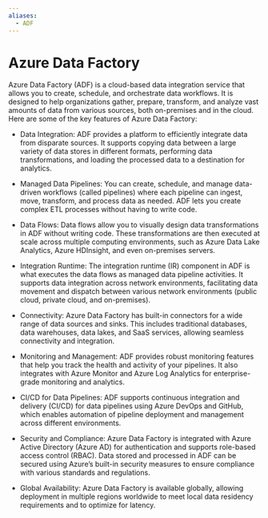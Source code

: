 ```yaml
---
aliases: 
  - ADF
---
```

# Azure Data Factory

Azure Data Factory (ADF) is a cloud-based data integration service that allows you to create, schedule, and orchestrate data workflows. It is designed to help organizations gather, prepare, transform, and analyze vast amounts of data from various sources, both on-premises and in the cloud. Here are some of the key features of Azure Data Factory:​

- Data Integration: ADF provides a platform to efficiently integrate data from disparate sources. It supports copying data between a large variety of data stores in different formats, performing data transformations, and loading the processed data to a destination for analytics.​
    
- Managed Data Pipelines: You can create, schedule, and manage data-driven workflows (called pipelines) where each pipeline can ingest, move, transform, and process data as needed. ADF lets you create complex ETL processes without having to write code.​
    
- Data Flows: Data flows allow you to visually design data transformations in ADF without writing code. These transformations are then executed at scale across multiple computing environments, such as Azure Data Lake Analytics, Azure HDInsight, and even on-premises servers.​
    
- Integration Runtime: The integration runtime (IR) component in ADF is what executes the data flows as managed data pipeline activities. It supports data integration across network environments, facilitating data movement and dispatch between various network environments (public cloud, private cloud, and on-premises).​
    
- Connectivity: Azure Data Factory has built-in connectors for a wide range of data sources and sinks. This includes traditional databases, data warehouses, data lakes, and SaaS services, allowing seamless connectivity and integration.​
    
- Monitoring and Management: ADF provides robust monitoring features that help you track the health and activity of your pipelines. It also integrates with Azure Monitor and Azure Log Analytics for enterprise-grade monitoring and analytics.​
    
- CI/CD for Data Pipelines: ADF supports continuous integration and delivery (CI/CD) for data pipelines using Azure DevOps and GitHub, which enables automation of pipeline deployment and management across different environments.​
    
- Security and Compliance: Azure Data Factory is integrated with Azure Active Directory (Azure AD) for authentication and supports role-based access control (RBAC). Data stored and processed in ADF can be secured using Azure’s built-in security measures to ensure compliance with various standards and regulations.​
    
- Global Availability: Azure Data Factory is available globally, allowing deployment in multiple regions worldwide to meet local data residency requirements and to optimize for latency.​